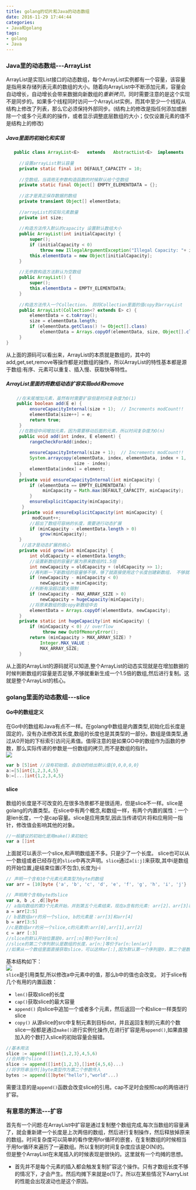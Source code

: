 ```yaml
---
title: golang的切片和Java的动态数组
date: 2016-11-29 17:44:44
categories: 
- Java和golang
tags: 
- golang
- Java
---
```

### Java里的动态数组---ArrayList  
ArrayList是实现List接口的动态数组，每个ArrayList实例都有一个容量，该容量是指用来存储列表元素的数组的大小。随着向ArrayList中不断添加元素，容量会自动增长，自动增长会带来数据向新数组的*重新拷贝*。同时需要注意的是这个实现不是同步的。如果多个线程同时访问一个ArrayList实例，而其中至少一个线程从结构上修改了列表，那么它必须保持外部同步。(结构上的修改是指任何添加或删除一个或多个元素的的操作，或者显示调整底层数组的大小；仅仅设置元素的值不是结构上的修改)  
<!--more-->
##### Java里面的初始化和实现
```java
   public class ArrayList<E>   extends 	 AbstractList<E>  implements   List<E>, RandomAccess, Cloneable, java.io.Serializable{
 	
     //设置arrayList默认容量
     private static final int DEFAULT_CAPACITY = 10;
 
     //空数组，当调用无参数构造函数的时候默认给个空数组
     private static final Object[] EMPTY_ELEMENTDATA = {};
 
     //这才是真正保存数据的数组
     private transient Object[] elementData;
 
     //arrayList的实际元素数量
     private int size;
 
     //构造方法传入默认的capacity 设置默认数组大小
     public ArrayList(int initialCapacity) {
         super();
         if (initialCapacity < 0)
             throw new IllegalArgumentException("Illegal Capacity: "+ initialCapacity);
         this.elementData = new Object[initialCapacity];
     }
 
     //无参数构造方法默认为空数组
     public ArrayList() {
         super();
         this.elementData = EMPTY_ELEMENTDATA;
     }
 
     //构造方法传入一个Collection， 则将Collection里面的值copy到arrayList
     public ArrayList(Collection<? extends E> c) {
         elementData = c.toArray();
         size = elementData.length;
         if (elementData.getClass() != Object[].class)
             elementData = Arrays.copyOf(elementData, size, Object[].class);
     }
}
```
从上面的源码可以看出来，ArrayList的本质就是数组的，其中的add,get,set,remove等操作都是对数组的操作，所以ArrayList的特性基本都是源于数组:有序、元素可以重复、插入慢、获取快等特性。

##### ArrayList里面的将数组动态扩容实现add和remove
```java
    //在末尾增加元素，虽然有时需要扩容但是时间复杂度为O(1)
	public boolean add(E e) {
         ensureCapacityInternal(size + 1);  // Increments modCount!!
         elementData[size++] = e;
         return true;
     }
     //在数组中间增加元素，因为需要移动后面的元素，所以时间复杂度为O(n)
     public void add(int index, E element) {
         rangeCheckForAdd(index);
 
         ensureCapacityInternal(size + 1);  // Increments modCount!!
         System.arraycopy(elementData, index, elementData, index + 1,
                          size - index);
         elementData[index] = element;
     } 
     private void ensureCapacityInternal(int minCapacity) {
         if (elementData == EMPTY_ELEMENTDATA) {
              minCapacity = Math.max(DEFAULT_CAPACITY, minCapacity);
         }
         ensureExplicitCapacity(minCapacity);
      }
      private void ensureExplicitCapacity(int minCapacity) {
          modCount++;
         //超出了数组可容纳的长度，需要进行动态扩展
         if (minCapacity - elementData.length > 0)
             grow(minCapacity);
     }
      //这才是动态扩展的核心
     private void grow(int minCapacity) {
         int oldCapacity = elementData.length;
         //设置新数组的容量扩展为原来数组的1.5倍
         int newCapacity = oldCapacity + (oldCapacity >> 1);
         //再判断一下新数组的容量够不够，够了就直接使用这个长度创建新数组， 不够就将数组长度设置为需要的长度
         if (newCapacity - minCapacity < 0)
             newCapacity = minCapacity;
         //判断有没超过最大限制
         if (newCapacity - MAX_ARRAY_SIZE > 0)
             newCapacity = hugeCapacity(minCapacity);
         //将原来数组的值copy新数组中去
         elementData = Arrays.copyOf(elementData, newCapacity);
     }
     private static int hugeCapacity(int minCapacity) {
         if (minCapacity < 0) // overflow
              throw new OutOfMemoryError();
         return (minCapacity > MAX_ARRAY_SIZE) ?
             Integer.MAX_VALUE :
             MAX_ARRAY_SIZE;
     }
```
从上面的ArrayList的源码就可以知道,整个ArrayList的动态实现就是在增加数据的时候判断数组的容量是否足够,不够就重新生成一个1.5倍的数组,然后进行复制。这就是整个ArrayList的核心。
### golang里面的动态数组---slice
#### Go中的数组定义
在Go中的数组和Java有点不一样。在golang中数组是内置类型,初始化后长度是固定的，没有办法修改其长度,数组的长度也是其类型的一部分。数组是值类型,通过从0开始的下标索引访问元素值。值得注意的是如果GO中的数组作为函数的参数，那么实际传递的参数是一份数组的拷贝,而不是数组的指针。  
![](http://ofa8x9gy9.bkt.clouddn.com/golang%E6%95%B0%E7%BB%84.png)  
```go
var b [5]int //没有初始值，会自动的给出默认值{0,0,0,0,0}
a:=[5]int{1,2,3,4,5}
b:=[...]int{1,2,3,4,5}
```
#### slice
数组的长度是不可改变的,在很多场景都不是很适用，但是slice不一样。slice是golang的内置类型。在slice中有两个概念,和数组一样，有两个内置的属性：一个是len长度，一个是cap容量。slice是应用类型,因此当传递切片将和应用同一指针，修改值会影响其他的对象。
```go
//一般建议的初始化是用make()来初始化
var a []int
```
上面就可以表示一个slice,和声明数组差不多。只是少了一个长度。
slice也可以从一个数组或者已经存在的`slice`中再次声明。`slice`通过`a[i:j]`来获取,其中i是数组的开始位置,j是结束位置(不包含),长度为j-i  
```go
// 声明一个含有10个元素元素类型为byte的数组
var arr = [10]byte {'a', 'b', 'c', 'd', 'e', 'f', 'g', 'h', 'i', 'j'}

// 声明两个含有byte的slice
var a, b ,c ,d[]byte
// a指向数组的第3个元素开始，并到第五个元素结束，现在a含有的元素: arr[2]、arr[3]和ar[4]
a = arr[2:5]
// b是数组arr的另一个slice, b的元素是：arr[3]和arr[4]
b = arr[3:5]
//c是数组arr的另一个slice,c的元素师:arr[0],arr[1],arr[2]
c = arr [:3]
//slice的默认开始位置是0，arr[:n]等价于arr[0:n]
//slice的第二个序列默认是数组的长度，ar[n:]等价于ar[n:len(ar)]
//如果从一个数组里面直接获取slice，可以这样ar[:],因为默认第一个序列是0，第二个是数组的长度，即等价于ar[0:len(ar)]
```
基本结构如下：  
![](http://ofa8x9gy9.bkt.clouddn.com/slice.png)   
`slice`是引用类型,所以修改a中元素中的值，那么b中的值也会改变。
对于slice有几个有用的内置函数：
* `len()`获取slice的长度
* `cap()`获取slice的最大容量
* `append()` 向slice中追加一个或者多个元素，然后返回一个和slice一样类型的slice
* `copy()` 从源slice的src中复制元素到目标dst，并且返回复制的元素的个数
slice一般都是通过`make()`进行实例化操作,在进行扩容是用`append()`,如果直接加入的个数打入slice的初始容量会报错。
```go
//基本用法
slice := append([]int{1,2,3},4,5,6)
//合并两个slice
slice := append([]int{1,2,3},[]int{4,5,6}...)
//将字符串当作[]byte类型作为第二个参数传入
bytes := append([]byte("hello"),"world"...)
```
需要注意的是`append()`函数会改变slice的引用。cap不足时会按照cap的两倍进行扩容。
### 有意思的算法---扩容
首先有一个问题:在ArrayList中扩容是通过复制整个数组完成,每次当数组的容量满了，就会重新建一个长度是上次两倍的数组，然后进行复制操作，然后释放掉原来的数组。时间复杂度可以简单的看作使用for循环的嵌套，在复制数组的时候相当于用for循环来遍历了一遍数组。所以复制的时间复杂度应该是O(N)的。  
但是整个ArrayList在末尾插入的时候表现是很快的。这里就有一个均摊的思想。  
- 首先并不是每个元素的插入都会触发复制扩容这个操作。只有才数组长度不够的情况下，才会产生。然后均摊下来就是o(1)了。所以在某些情况下AarryList的性能会出现波动也是这个原因。





